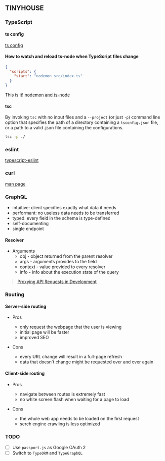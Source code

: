 ## TINYHOUSE

### TypeScript

#### ts config

[ts config](https://www.typescriptlang.org/docs/handbook/compiler-options.html)

#### How to watch and reload ts-node when TypeScript files change

```json
{
  "scripts": {
    "start": "nodemon src/index.ts"
  }
}
```

This is it!
[nodemon and ts-node](https://github.com/remy/nodemon/pull/1552/commits/1272dab17501c12bdf6fd6621741a4b8d3854e78)

#### tsc

By invoking `tsc` with no input files and a `--project` (or just `-p`) command line option that specifies the path of a directory containing a `tsconfig.json` file, or a path to a valid .json file containing the configurations.

```bash
tsc -p ./
```

### eslint

[typescript-eslint](https://github.com/typescript-eslint/typescript-eslint)

### curl

[man page](https://curl.haxx.se/docs/manpage.html)

### GraphQL

- intuitive: client specifies exactly what data it needs
- performant: no useless data needs to be transferred
- typed: every field in the schema is type-defined
- self-documenting
- single endpoint

#### Resolver

- Arguments
  - obj - object returned from the parent resolver
  - args - arguments provides to the field
  - context - value provided to every resolver
  - info - info about the execution state of the query

> [Proxying API Requests in Development](https://create-react-app.dev/docs/proxying-api-requests-in-development/)

### Routing

#### Server-side routing

- Pros

  - only request the webpage that the user is viewing
  - initial page will be faster
  - improved SEO

- Cons
  - every URL change will result in a full-page refresh
  - data that doesn't change might be requested over and over again

#### Client-side routing

- Pros

  - navigate between routes is extremely fast
  - no white screen flash when waiting for a page to load

- Cons
  - the whole web app needs to be loaded on the first request
  - serch engine crawling is less optimized
  
### TODO

- [ ] Use `passport.js` as Google OAuth 2
- [ ] Switch to `TypeORM` and `TypeGraphQL`
